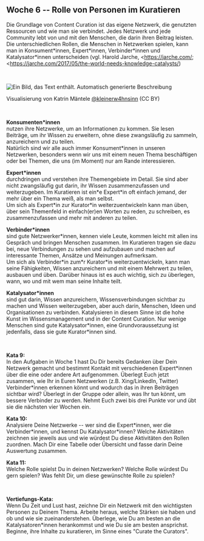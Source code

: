 ## Woche 6 -- Rolle von Personen im Kuratieren

 Die Grundlage von Content Curation ist das eigene Netzwerk, die
 genutzten Ressourcen und wie man sie verbindet. Jedes Netzwerk und
 jede Community lebt von und mit den Menschen, die darin ihren Beitrag
 leisten. Die unterschiedlichen Rollen, die Menschen in Netzwerken
 spielen, kann man in Konsument\*innen, Expert\*innen, Verbinder\*innen
 und Katalysator\*innen unterscheiden (vgl. Harold Jarche,
 <https://jarche.com/;
 <https://jarche.com/2017/05/the-world-needs-knowledge-catalysts/)

  

 ![Ein Bild, das Text enthält. Automatisch generierte
 Beschreibung](./images/image10.jpeg)

 Visualisierung von Katrin Mäntele
 [\@kleinerw4hnsinn](https://twitter.com/kleinerw4hnsinn) (CC BY)

  

 **Konsumenten\*innen**\
 nutzen ihre Netzwerke, um an Informationen zu kommen. Sie lesen
 Beiträge, um ihr Wissen zu erweitern, ohne diese zwangsläufig zu
 sammeln, anzureichern und zu teilen.\
 Natürlich sind wir alle auch immer Konsument\*innen in unseren
 Netzwerken, besonders wenn wir uns mit einem neuen Thema beschäftigen
 oder bei Themen, die uns (im Moment) nur am Rande interessieren.

 **Expert\*innen**\
 durchdringen und verstehen ihre Themengebiete im Detail. Sie sind aber
 nicht zwangsläufig gut darin, ihr Wissen zusammenzufassen und
 weiterzugeben. Im Kuratieren ist ein\*e Expert\*in oft einfach jemand,
 der mehr über ein Thema weiß, als man selbst.\
 Um sich als Expert\*in zur Kurator\*in weiterzuentwickeln kann man
 üben, über sein Themenfeld in einfach(er)en Worten zu reden, zu
 schreiben, es zusammenzufassen und mehr mit anderen zu teilen.

 **Verbinder\*innen**\
 sind gute Netzwerker\*innen, kennen viele Leute, kommen leicht mit
 allen ins Gespräch und bringen Menschen zusammen. Im Kuratieren tragen
 sie dazu bei, neue Verbindungen zu sehen und aufzubauen und machen auf
 interessante Themen, Ansätze und Meinungen aufmerksam.\
 Um sich als Verbinder\*in zum\*r Kurator\*in weiterzuentwickeln, kann
 man seine Fähigkeiten, Wissen anzureichern und mit einem Mehrwert zu
 teilen, ausbauen und üben. Darüber hinaus ist es auch wichtig, sich zu
 überlegen, wann, wo und mit wem man seine Inhalte teilt.

 **Katalysator\*innen**\
 sind gut darin, Wissen anzureichern, Wissensverbindungen sichtbar zu
 machen und Wissen weiterzugeben, aber auch darin, Menschen, Ideen und
 Organisationen zu verbinden. Katalysieren in diesem Sinne ist die hohe
 Kunst im Wissensmanagement und in der Content Curation. Nur wenige
 Menschen sind gute Katalysator\*innen, eine Grundvoraussetzung ist
 jedenfalls, dass sie gute Kurator\*innen sind.

  

 **Kata 9:**\
 In den Aufgaben in Woche 1 hast Du Dir bereits Gedanken über Dein
 Netzwerk gemacht und bestimmt Kontakt mit verschiedenen Expert\*innen
 über die eine oder andere Art aufgenommen. Überlegt Euch jetzt
 zusammen, wie Ihr in Euren Netzwerken (z.B. Xing/LinkedIn, Twitter)
 Verbinder\*innen erkennen könnt und wodurch das in ihren Beiträgen
 sichtbar wird? Überlegt in der Gruppe oder allein, was Ihr tun könnt,
 um bessere Verbinder zu werden. Nehmt Euch zwei bis drei Punkte vor
 und übt sie die nächsten vier Wochen ein.

 **Kata 10:**\
 Analysiere Deine Netzwerke -- wer sind die Expert\*innen, wer die
 Verbinder\*innen, und kennst Du Katalysator\*innen? Welche Aktivitäten
 zeichnen sie jeweils aus und wie würdest Du diese Aktivitäten den
 Rollen zuordnen. Mach Dir eine Tabelle oder Übersicht und fasse darin
 Deine Auswertung zusammen.

 **Kata 11:**\
 Welche Rolle spielst Du in deinen Netzwerken? Welche Rolle würdest Du
 gern spielen? Was fehlt Dir, um diese gewünschte Rolle zu spielen?

  

 **Vertiefungs-Kata:**\
 Wenn Du Zeit und Lust hast, zeichne Dir ein Netzwerk mit den
 wichtigsten Personen zu Deinem Thema. Arbeite heraus, welche Stärken
 sie haben und ob und wie sie zueinanderstehen. Überlege, wie Du am
 besten an die Katalysatoren\*innen herankommst und wie Du sie am
 besten ansprichst. Beginne, ihre Inhalte zu kuratieren, im Sinne eines
 \"Curate the Curators\".
